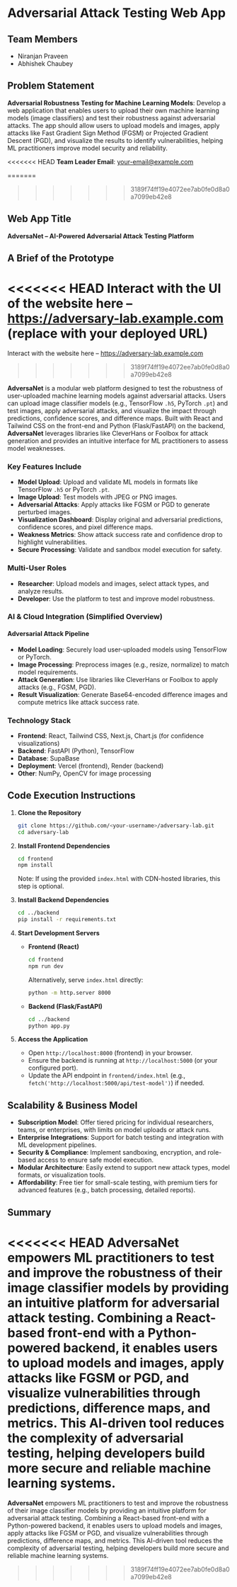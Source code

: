 # Adversarial Attack Testing Web App

## Team Members

- Niranjan Praveen
- Abhishek Chaubey

## Problem Statement

**Adversarial Robustness Testing for Machine Learning Models**: Develop a web application that enables users to upload their own machine learning models (image classifiers) and test their robustness against adversarial attacks. The app should allow users to upload models and images, apply attacks like Fast Gradient Sign Method (FGSM) or Projected Gradient Descent (PGD), and visualize the results to identify vulnerabilities, helping ML practitioners improve model security and reliability.

<<<<<<< HEAD
**Team Leader Email**: your-email@example.com

=======
>>>>>>> 3189f74ff19e4072ee7ab0fe0d8a0a7099eb42e8
## Web App Title

**AdversaNet – AI-Powered Adversarial Attack Testing Platform**

## A Brief of the Prototype

<<<<<<< HEAD
Interact with the UI of the website here – https://adversary-lab.example.com (replace with your deployed URL)
=======
Interact with the website here – https://adversary-lab.example.com
>>>>>>> 3189f74ff19e4072ee7ab0fe0d8a0a7099eb42e8

**AdversaNet** is a modular web platform designed to test the robustness of user-uploaded machine learning models against adversarial attacks. Users can upload image classifier models (e.g., TensorFlow `.h5`, PyTorch `.pt`) and test images, apply adversarial attacks, and visualize the impact through predictions, confidence scores, and difference maps. Built with React and Tailwind CSS on the front-end and Python (Flask/FastAPI) on the backend, **AdversaNet** leverages libraries like CleverHans or Foolbox for attack generation and provides an intuitive interface for ML practitioners to assess model weaknesses.

### Key Features Include

- **Model Upload**: Upload and validate ML models in formats like TensorFlow `.h5` or PyTorch `.pt`.
- **Image Upload**: Test models with JPEG or PNG images.
- **Adversarial Attacks**: Apply attacks like FGSM or PGD to generate perturbed images.
- **Visualization Dashboard**: Display original and adversarial predictions, confidence scores, and pixel difference maps.
- **Weakness Metrics**: Show attack success rate and confidence drop to highlight vulnerabilities.
- **Secure Processing**: Validate and sandbox model execution for safety.

### Multi-User Roles

- **Researcher**: Upload models and images, select attack types, and analyze results.
- **Developer**: Use the platform to test and improve model robustness.

### AI & Cloud Integration (Simplified Overview)

#### Adversarial Attack Pipeline

- **Model Loading**: Securely load user-uploaded models using TensorFlow or PyTorch.
- **Image Processing**: Preprocess images (e.g., resize, normalize) to match model requirements.
- **Attack Generation**: Use libraries like CleverHans or Foolbox to apply attacks (e.g., FGSM, PGD).
- **Result Visualization**: Generate Base64-encoded difference images and compute metrics like attack success rate.

### Technology Stack

- **Frontend**: React, Tailwind CSS, Next.js, Chart.js (for confidence visualizations)
- **Backend**: FastAPI (Python), TensorFlow
- **Database**: SupaBase
- **Deployment**: Vercel (frontend), Render (backend)
- **Other**: NumPy, OpenCV for image processing

## Code Execution Instructions

1. **Clone the Repository**

   ```bash
   git clone https://github.com/<your-username>/adversary-lab.git
   cd adversary-lab
   ```

2. **Install Frontend Dependencies**

   ```bash
   cd frontend
   npm install
   ```

   Note: If using the provided `index.html` with CDN-hosted libraries, this step is optional.

3. **Install Backend Dependencies**

   ```bash
   cd ../backend
   pip install -r requirements.txt
   ```

4. **Start Development Servers**

   - **Frontend (React)**

     ```bash
     cd frontend
     npm run dev
     ```

     Alternatively, serve `index.html` directly:

     ```bash
     python -m http.server 8000
     ```
   - **Backend (Flask/FastAPI)**

     ```bash
     cd ../backend
     python app.py
     ```

5. **Access the Application**

   - Open `http://localhost:8000` (frontend) in your browser.
   - Ensure the backend is running at `http://localhost:5000` (or your configured port).
   - Update the API endpoint in `frontend/index.html` (e.g., `fetch('http://localhost:5000/api/test-model')`) if needed.

## Scalability & Business Model

- **Subscription Model**: Offer tiered pricing for individual researchers, teams, or enterprises, with limits on model uploads or attack runs.
- **Enterprise Integrations**: Support for batch testing and integration with ML development pipelines.
- **Security & Compliance**: Implement sandboxing, encryption, and role-based access to ensure safe model execution.
- **Modular Architecture**: Easily extend to support new attack types, model formats, or visualization tools.
- **Affordability**: Free tier for small-scale testing, with premium tiers for advanced features (e.g., batch processing, detailed reports).

## Summary

<<<<<<< HEAD
**AdversaNet** empowers ML practitioners to test and improve the robustness of their image classifier models by providing an intuitive platform for adversarial attack testing. Combining a React-based front-end with a Python-powered backend, it enables users to upload models and images, apply attacks like FGSM or PGD, and visualize vulnerabilities through predictions, difference maps, and metrics. This AI-driven tool reduces the complexity of adversarial testing, helping developers build more secure and reliable machine learning systems.
=======
**AdversaNet** empowers ML practitioners to test and improve the robustness of their image classifier models by providing an intuitive platform for adversarial attack testing. Combining a React-based front-end with a Python-powered backend, it enables users to upload models and images, apply attacks like FGSM or PGD, and visualize vulnerabilities through predictions, difference maps, and metrics. This AI-driven tool reduces the complexity of adversarial testing, helping developers build more secure and reliable machine learning systems.
>>>>>>> 3189f74ff19e4072ee7ab0fe0d8a0a7099eb42e8

